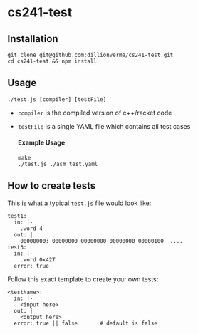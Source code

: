 # cs241-test

## Installation

```
git clone git@github.com:dillionverma/cs241-test.git
cd cs241-test && npm install
```

## Usage

`./test.js [compiler] [testFile]`

* `compiler` is the compiled version of c++/racket code
* `testFile` is a single YAML file which contains all test cases
 
    #### Example Usage
    ```
    make
    ./test.js ./asm test.yaml
    ```
    
    
## How to create tests

This is what a typical `test.js` file would look like:

```
test1:
  in: |-
    .word 4
  out: |
    00000000: 00000000 00000000 00000000 00000100  ....
test3:
  in: |-
    .word 0x42T
  error: true
```

Follow this exact template to create your own tests:

```
<testName>:
  in: |-
    <input here>
  out: |
    <output here>
  error: true || false       # default is false
```
